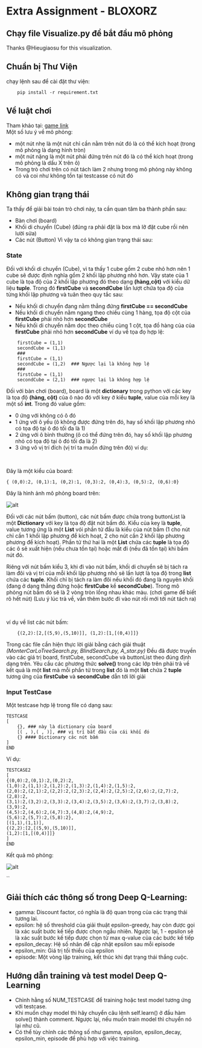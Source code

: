 ﻿# Extra Assignment - BLOXORZ
## Chạy file Visualize.py để bắt đầu mô phỏng
Thanks @Hieugiaosu for this visualization.
## Chuẩn bị Thư Viện
chạy lệnh sau để cài đặt thư viện:
```
    pip install -r requirement.txt
```
## Về luật chơi
Tham khảo tại: [game link](https://www.coolmathgames.com/0-bloxorz)
<br>
Một số lưu ý về mô phỏng:
- một nút nhẹ là một nút chỉ cần nằm trên nút đó là có thể kích hoạt (trong mô phỏng là dạng hình tròn)
- một nút nặng là một nút phải đứng trên nút đó là có thể kích hoạt (trong mô phỏng là dấu X trên ô)
- Trong trò chơi trên có nút tách làm 2 nhưng trong mô phỏng này không có và coi như không tồn tại testcasse có nút đó

## Không gian trạng thái
Ta thấy để giải bài toán trò chơi này, ta cần quan tâm ba thành phần sau:
- Bàn chơi (board)
- Khối di chuyển (Cube) (đúng ra phải đặt là box mà lỡ đặt cube rồi nên lười sửa)
- Các nút (Button)
Vì vậy ta có không gian trạng thái sau:
### State
Đối với khối di chuyển (Cube), vì ta thấy 1 cube gồm 2 cube nhỏ hơn nên 1 cube sẽ được định nghĩa gồm 2 khối lập phương nhỏ hơn. Vậy state của 1 cube là tọa độ của 2 khối lập phương đó theo dạng **(hàng,cột)** với kiểu dữ liệu **tuple**. Trong đó **firstCube** và **secondCube** lần lượt chứa tọa độ của từng khối lập phương và tuân theo quy tắc sau:
- Nếu khối di chuyển đang nằm thẳng đứng **firstCube == secondCube**
- Nếu khối di chuyển nằm ngang theo chiều cùng 1 hàng, tọa độ cột của **firstCube** phải nhỏ hơn **secondCube**
- Nếu khối di chuyển nằm dọc theo chiều cùng 1 cột, tọa đồ hàng của của **firstCube** phải nhỏ hơn **secondCube**
ví dụ về tọa đọ hợp lệ:
```
    firstCube = (1,1)
    secondCube = (1,1)
    ###
    firstCube = (1,1)
    secondCube = (1,2)  ### Ngược lại là không hợp lệ
    ###
    firstCube = (1,1)
    secondCube = (2,1)  ### ngược lại là không hợp lệ
```
Đối với bàn chơi (board), board là một **dictionary** trong python với các key là tọa độ **(hàng, cột)** của ô nào đó với key ở kiểu **tuple**, value của mỗi key là một số **int**. Trong đó value gồm:
- 0 ứng với không có ô đó
- 1 ứng với ô yếu (ô không được đứng trên đó, hay số khối lập phương nhỏ có tọa độ tại ô đó tối đa là 1)
- 2 ứng với ô bình thường (ô có thể đứng trên đó, hay số khối lập phương nhỏ có tọa độ tại ô đó tối đa là 2)
- 3 ứng vô vị trí đích (vị trí ta muốn đứng trên đó)
ví dụ:
<br>

Đây là một kiểu của board:
```
{ (0,0):2, (0,1):1, (0,2):1, (0,3):2, (0,4):3, (0,5):2, (0,6):0}
```
Đây là hình ảnh mô phỏng board trên: 
<br>

![alt](https://i.imgur.com/OA7oB4y.png)
<br>

Đối với các nút bấm (button), các nút bấm được chứa trong buttonList là một **Dictionary** với key là tọa độ đặt nút bấm đó. Kiểu của key là **tuple**, value tương ứng là một **List** vói phần tử đầu là kiểu của nút bấm (1 cho nút chỉ cần 1 khối lập phương để kích hoạt, 2 cho nút cần 2 khối lập phương phương để kích hoạt). Phần tử thứ hai là một **List** chứa các **tuple** là tọa độ các ô sẽ xuất hiện (nếu chưa tồn tại) hoặc mất đi (nếu đã tồn tại) khi bấm nút đó.
<br>

Riêng với nút bấm kiểu 3, khi đi vào nút bấm, khối di chuyển sẽ bị tách ra làm đôi và vị trí của mỗi khối lập phương nhỏ sẽ lần lượt là tọa độ trong **list** chứa các **tuple**. Khối chỉ bị tách ra làm đôi nếu khối đó đang là nguyên khối (đang ở dạng thẳng đứng hoặc **firstCube** kề **secondCube**). Trong mô phỏng nút bấm đó sẽ là 2 vòng tròn lồng nhau khác màu. (chơi game để biết rõ hết nút) (Lưu ý lúc trả về, vẫn thêm bước đi vào nút rồi mới tới nút tách ra)

<br>

ví dụ về list các nút bấm:
```
    {(2,2):[2,[(5,9),(5,10)]], (1,2):[1,[(0,4)]]}
```
Trong các file cần hiện thực lời giải bằng cách giải thuật *(MonterCarLoTreeSearch.py, BlindSearch.py, A_star.py)* Đều đã được truyền vào các giá trị board, firstCube, secondCube và buttonList theo đúng định dạng trên.
Yêu cầu các phương thức **solve()** trong các lớp trên phải trả về kết quả là một **list** mà mỗi phần tử trong **list** đó là một **list** chứa 2 **tuple** tương ứng của **firstCube** và **secondCube** dẫn tới lời giải 
### Input TestCase
Một testcase hợp lệ trong file có dạng sau:
```
TESTCASE
[
    {}, ### này là dictionary của board
    [( , ),( , )], ### vị trí bắt đầu của cái khối đó
    {} #### Dictionary các nút bấm
]
END
```
Ví dụ:
```
TESTCASE2
[
{(0,0):2,(0,1):2,(0,2):2,
(1,0):2,(1,1):2,(1,2):2,(1,3):2,(1,4):2,(1,5):2,
(2,0):2,(2,1):2,(2,2):2,(2,3):2,(2,4):2,(2,5):2,(2,6):2,(2,7):2,(2,8):2,
(3,1):2,(3,2):2,(3,3):2,(3,4):2,(3,5):2,(3,6):2,(3,7):2,(3,8):2,(3,9):2,
(4,5):2,(4,6):2,(4,7):3,(4,8):2,(4,9):2,
(5,6):2,(5,7):2,(5,8):2},
[(1,1),(1,1)],
{(2,2):[2,[(5,9),(5,10)]],
(1,2):[1,[(0,4)]]}
]
END
```
Kết quả mô phỏng:
<br>

![alt](https://i.imgur.com/z2ldeYV.png)

``
## Giải thích các thông số trong Deep Q-Learning:
- gamma: Discount factor, có nghĩa là độ quan trọng của các trạng thái tương lai.
- epsilon: hệ số threshold của giải thuật epsilon-greedy, hay còn được gọi là xác suất bước kế tiếp được chọn ngẫu nhiên. Ngược lại, 1 - epsilon sẽ là xác suất bước kế tiếp được chọn từ max q-value của các bước kế tiếp
- epsilon_decay: Hệ số nhân để cập nhật epsilon sau mỗi episode
- epsilon_min: Giá trị tối thiểu của epsilon
- episode: Một vòng lặp training, kết thúc khi đạt trạng thái thắng cuộc.
## Hướng dẫn training và test model Deep Q-Learning
- Chỉnh hằng số NUM_TESTCASE để training hoặc test model tương ứng với testcase.
- Khi muốn chạy model thì hãy chuyển câu lệnh self.learn() ở đầu hàm solve() thành comment. Ngược lại, nếu muốn train model thì chuyển nó lại như cũ.
- Có thể tùy chỉnh các thông số như gamma, epsilon, epsilon_decay, epsilon_min, episode để phù hợp với việc training.
